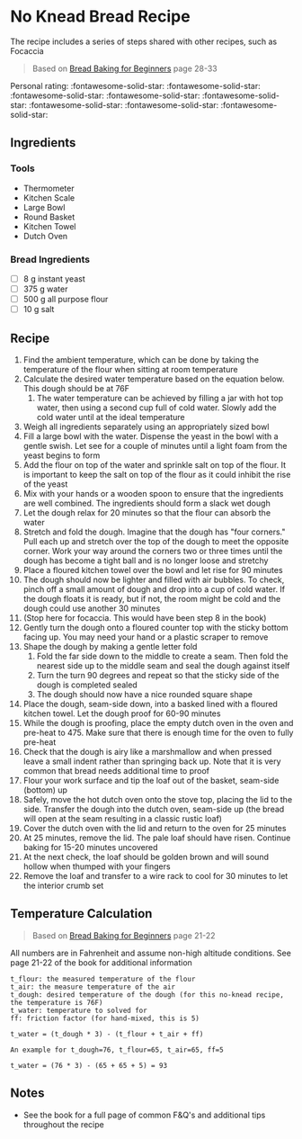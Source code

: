 # No Knead Bread Recipe

The recipe includes a series of steps shared with other recipes, such as Focaccia

> Based on [Bread Baking for Beginners](https://www.alchemybread.com/book) page 28-33

<!-- {cts} rating=5; (User can specify rating on scale of 1-5) -->
Personal rating: :fontawesome-solid-star: :fontawesome-solid-star: :fontawesome-solid-star: :fontawesome-solid-star: :fontawesome-solid-star: :fontawesome-solid-star: :fontawesome-solid-star: :fontawesome-solid-star:
<!-- {cte} -->

<!-- {cts} name_image=None; (User can specify image name) -->
<!-- TODO: Capture image -->
<!-- {cte} -->

## Ingredients

### Tools

* Thermometer
* Kitchen Scale
* Large Bowl
* Round Basket
* Kitchen Towel
* Dutch Oven

### Bread Ingredients

* [ ] 8 g instant yeast
* [ ] 375 g water
* [ ] 500 g all purpose flour
* [ ] 10 g salt

## Recipe

1. Find the ambient temperature, which can be done by taking the temperature of the flour when sitting at room temperature
2. Calculate the desired water temperature based on the equation below. This dough should be at 76F
    1. The water temperature can be achieved by filling a jar with hot top water, then using a second cup full of cold water. Slowly add the cold water until at the ideal temperature
3. Weigh all ingredients separately using an appropriately sized bowl
4. Fill a large bowl with the water. Dispense the yeast in the bowl with a gentle swish. Let see for a couple of minutes until a light foam from the yeast begins to form
5. Add the flour on top of the water and sprinkle salt on top of the flour. It is important to keep the salt on top of the flour as it could inhibit the rise of the yeast
6. Mix with your hands or a wooden spoon to ensure that the ingredients are well combined. The ingredients should form a slack wet dough
7. Let the dough relax for 20 minutes so that the flour can absorb the water
8. Stretch and fold the dough. Imagine that the dough has "four corners." Pull each up and stretch over the top of the dough to meet the opposite corner. Work your way around the corners two or three times until the dough has become a tight ball and is no longer loose and stretchy
9. Place a floured kitchen towel over the bowl and let rise for 90 minutes
10. The dough should now be lighter and filled with air bubbles. To check, pinch off a small amount of dough and drop into a cup of cold water. If the dough floats it is ready, but if not, the room might be cold and the dough could use another 30 minutes
11. (Stop here for focaccia. This would have been step 8 in the book)
12. Gently turn the dough onto a floured counter top with the sticky bottom facing up. You may need your hand or a plastic scraper to remove
13. Shape the dough by making a gentle letter fold
    1. Fold the far side down to the middle to create a seam. Then fold the nearest side up to the middle seam and seal the dough against itself
    2. Turn the turn 90 degrees and repeat so that the sticky side of the dough is completed sealed
    3. The dough should now have a nice rounded square shape
14. Place the dough, seam-side down, into a basked lined with a floured kitchen towel. Let the dough proof for 60-90 minutes
15. While the dough is proofing, place the empty dutch oven in the oven and pre-heat to 475. Make sure that there is enough time for the oven to fully pre-heat
16. Check that the dough is airy like a marshmallow and when pressed leave a small indent rather than springing back up. Note that it is very common that bread needs additional time to proof
17. Flour your work surface and tip the loaf out of the basket, seam-side (bottom) up
18. Safely, move the hot dutch oven onto the stove top, placing the lid to the side. Transfer the dough into the dutch oven, seam-side up (the bread will open at the seam resulting in a classic rustic loaf)
19. Cover the dutch oven with the lid and return to the oven for 25 minutes
20. At 25 minutes, remove the lid. The pale loaf should have risen. Continue baking for 15-20 minutes uncovered
21. At the next check, the loaf should be golden brown and will sound hollow when thumped with your fingers
22. Remove the loaf and transfer to a wire rack to cool for 30 minutes to let the interior crumb set

## Temperature Calculation

> Based on [Bread Baking for Beginners](https://www.alchemybread.com/book) page 21-22

All numbers are in Fahrenheit and assume non-high altitude conditions. See page 21-22 of the book for additional information

```text
t_flour: the measured temperature of the flour
t_air: the measure temperature of the air
t_dough: desired temperature of the dough (for this no-knead recipe, the temperature is 76F)
t_water: temperature to solved for
ff: friction factor (for hand-mixed, this is 5)

t_water = (t_dough * 3) - (t_flour + t_air + ff)

An example for t_dough=76, t_flour=65, t_air=65, ff=5

t_water = (76 * 3) - (65 + 65 + 5) = 93
```

## Notes

* See the book for a full page of common F&Q's and additional tips throughout the recipe

